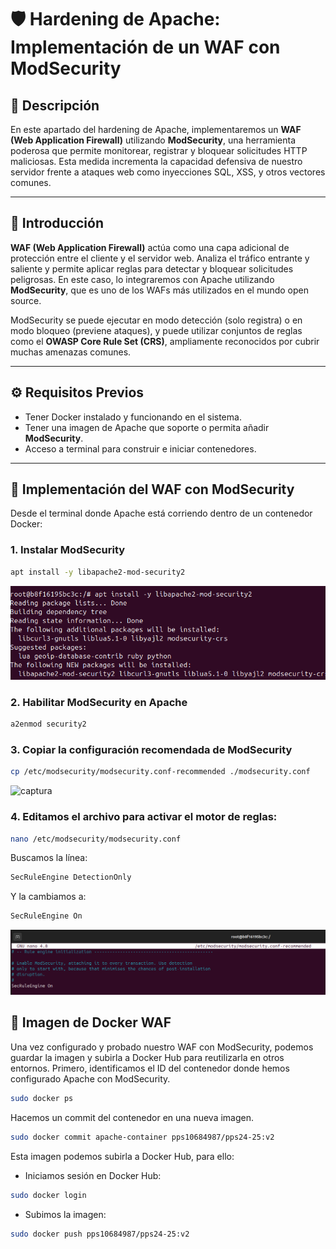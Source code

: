 # 🛡️ Hardening de Apache: Implementación de un WAF con ModSecurity

## 📘 Descripción

En este apartado del hardening de Apache, implementaremos un **WAF (Web Application Firewall)** utilizando **ModSecurity**, una herramienta poderosa que permite monitorear, registrar y bloquear solicitudes HTTP maliciosas. Esta medida incrementa la capacidad defensiva de nuestro servidor frente a ataques web como inyecciones SQL, XSS, y otros vectores comunes.

---

## 🧩 Introducción

**WAF (Web Application Firewall)** actúa como una capa adicional de protección entre el cliente y el servidor web. Analiza el tráfico entrante y saliente y permite aplicar reglas para detectar y bloquear solicitudes peligrosas. En este caso, lo integraremos con Apache utilizando **ModSecurity**, que es uno de los WAFs más utilizados en el mundo open source.

ModSecurity se puede ejecutar en modo detección (solo registra) o en modo bloqueo (previene ataques), y puede utilizar conjuntos de reglas como el **OWASP Core Rule Set (CRS)**, ampliamente reconocidos por cubrir muchas amenazas comunes.

---

## ⚙️ Requisitos Previos

- Tener Docker instalado y funcionando en el sistema.
- Tener una imagen de Apache que soporte o permita añadir **ModSecurity**.
- Acceso a terminal para construir e iniciar contenedores.

---

## 🔧 Implementación del WAF con ModSecurity

Desde el terminal donde Apache está corriendo dentro de un contenedor Docker:

### **1. Instalar ModSecurity**
```bash
apt install -y libapache2-mod-security2
```
![captura](images/Captura14.PNG)

### **2. Habilitar ModSecurity en Apache**
```bash
a2enmod security2
```

### **3. Copiar la configuración recomendada de ModSecurity**
```bash
cp /etc/modsecurity/modsecurity.conf-recommended ./modsecurity.conf
```
![captura](images/Captura16.PNG)

### **4. Editamos el archivo para activar el motor de reglas:**
```bash
nano /etc/modsecurity/modsecurity.conf
```
  
Buscamos la línea:
```apache
SecRuleEngine DetectionOnly
```
Y la cambiamos a:
```apache
SecRuleEngine On
```
![captura](images/Captura15.PNG)

## 📌 Imagen de Docker WAF

Una vez configurado y probado nuestro WAF con ModSecurity, podemos guardar la imagen y subirla a Docker Hub para reutilizarla en otros entornos.
Primero, identificamos el ID del contenedor donde hemos configurado Apache con ModSecurity.
```bash
sudo docker ps
```
Hacemos un commit del contenedor en una nueva imagen.
```bash
sudo docker commit apache-container pps10684987/pps24-25:v2
```
  
Esta imagen podemos subirla a Docker Hub, para ello:
- Iniciamos sesión en Docker Hub:
```bash
sudo docker login
```
- Subimos la imagen:
```bash
sudo docker push pps10684987/pps24-25:v2
```

